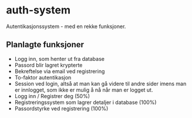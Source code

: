 # auth-system
Autentikasjonssystem - med en rekke funksjoner.

## Planlagte funksjoner
* Logg inn, som henter ut fra database
* Passord blir lagret krypterte
* Bekreftelse via email ved registrering
* To-faktor autentikasjon
* Session ved login, altså at man kan gå videre til andre sider imens man er innlogget, som ikke er mulig å nå når man er logget ut. 
* Logg inn / Registrer deg (50%)
* Registreringssystem som lagrer detaljer i database (100%)
* Passordstyrke ved registrering (100%)
